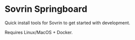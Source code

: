 # Sovrin Springboard

Quick install tools for Sovrin to get started with development.

Requires Linux/MacOS + Docker.

